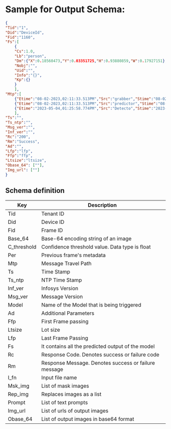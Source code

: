 # Sample for Output Schema:
```json
{
"Tid":"1",
"Did":"DeviceId", 
"Fid":"1160",
"Fs":[
	{
	"Cs":1.0,
	"Lb":"person",
	"Dm":{"X":0.18560473,"Y":0.03351725,"H":0.93880859,"W":0.17927151},
	"Nobj":"",
	"Uid":"",
	"Info":"{}",
	"Kp":{}
	}
	],
"Mtp":[
	{"Etime":"08-02-2023,02:11:33.513PM","Src":"grabber","Stime":"08-02-2023,02:11:22.744PM"},
	{"Etime":"08-02-2023,02:11:33.513PM","Src":"predictor","Stime":"08-02-2023,02:11:22.744PM"},
	{"Etime":"2023-05-04,01:25:58.774PM","Src":"Detecto","Stime":"2023-05-04,01:25:56.974PM"}
	],
"Ts":"",
"Ts_ntp":"",
"Msg_ver":"",
"Inf_ver":"",
"Rc":"200",
"Rm":"Success",
"Ad":"",
"Lfp":"lfp",
"Ffp":"ffp",
"Ltsize":"ltsize",
"Obase_64": [""],                       
"Img_url": [""]
}
```

## Schema definition
| Key                       | Description                                   | 
|-------------------------------------|-------------------------------------|
| Tid    | Tenant ID              |
| Did    | Device ID              | 
| Fid   | Frame ID              | 
| Base_64    | Base-64 encoding string of an image              |
| C_threshold          | Confidence threshold value. Data type is float         |
| Per            | Previous frame's metadata                   |
| Mtp                            | Message Travel Path                             | 
| Ts    | Time Stamp              |
| Ts_ntp    | NTP Time Stamp              | 
| Inf_ver   | Infosys Version              | 
| Msg_ver   | Message Version              |
| Model         | Name of the Model that is being triggered          |
| Ad            | Additional Parameters                   |
| Ffp                            | First Frame passing                             |   
| Ltsize    | Lot size              |
| Lfp    | Last Frame Passing              | 
| Fs   | It contains all the predicted output of the model              | 
| Rc    | Response Code. Denotes success or failure code              |
| Rm          | Response Message. Denotes success or failure message         |
| I_fn            | Input file name                   |
| Msk_img                            | List of mask images                             |   
| Rep_img    | Replaces images as a list             |
| Prompt    | List of text prompts             | 
| Img_url   | List of urls of output images             | 
| Obase_64    | List of output images in base64 format              |
   
